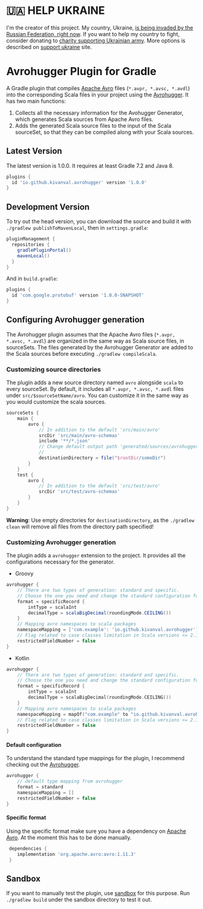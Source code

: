 # 🇺🇦 HELP UKRAINE

I'm the creator of this project.
My country, Ukraine, [is being invaded by the Russian Federation, right now](https://war.ukraine.ua). If you want to help my country to fight, consider donating to [charity supporting Ukrainian army](https://www.comebackalive.in.ua/). More options is described on [support ukraine](https://supportukrainenow.org/) site.

# Avrohugger Plugin for Gradle

A Gradle plugin that compiles [Apache Avro](https://avro.apache.org/docs/1.11.1/) files (```*.avpr, *.avsc, *.avdl```) 
into the corresponding Scala files in your project using the [Avrohugger](https://github.com/julianpeeters/avrohugger).
It has two main functions:
1. Collects all the necessary information for the Avohugger Generator, which generates Scala sources from Apache Avro files.
2. Adds the generated Scala source files to the input of the Scala sourceSet, so that they can be compiled along with your Scala sources.

## Latest Version

The latest version is 1.0.0. It requires at least Gradle 7.2 and Java 8.
```groovy
plugins {
  id 'io.github.kivanval.avrohugger' version '1.0.0'
}
```

## Development Version

To try out the head version, you can download the source and build it with ```./gradlew publishToMavenLocal```, then in ```settings.gradle```:
```groovy
pluginManagement {
  repositories {
    gradlePluginPortal()
    mavenLocal()
  }
}
```
And in ```build.gradle```:
```groovy
plugins {
  id 'com.google.protobuf' version '1.0.0-SNAPSHOT'
}
```

## Configuring Avrohugger generation

The Avrohugger plugin assumes that the Apache Avro files (```*.avpr, *.avsc, *.avdl```) 
are organized in the same way as Scala source files, in sourceSets. 
The files generated by the Avrohugger Generator are added to the Scala sources 
before executing ```./gradlew compileScala```.

### Customizing source directories

The plugin adds a new source directory named ```avro``` alongside ```scala``` to every sourceSet. 
By default, it includes all ```*.avpr, *.avsc, *.avdl``` files under ```src/$sourceSetName/avro```. 
You can customize it in the same way as you would customize the scala sources.
```groovy
sourceSets {
    main {
        avro {
            // In addition to the default 'src/main/avro'
            srcDir 'src/main/avro-schemas'
            include '**/*.json'
            // Change default output path 'generated/sources/avrohugger/scala/main'
            // 
            destinationDirectory = file("$rootDir/someDir")
        }
    }
    test {
        avro {
            // In addition to the default 'src/test/avro'
            srcDir 'src/test/avro-schemas'
        }
    }
}
```
**Warning**: Use empty directories for ```destinationDirectory```, 
as the ```./gradlew clean``` will remove all files from the directory path specified!

### Customizing Avrohugger generation

The plugin adds a ```avrohugger``` extension to the project.
It provides all the configurations necessary for the generator.
- Groovy
```groovy
avrohugger {
    // There are two types of generation: standard and specific. 
    // Choose the one you need and change the standard configuration for the types if necessary.
    format = specificRecord {
        intType = scalaInt
        decimalType = scalaBigDecimal(roundingMode.CEILING())
    }
    // Mapping avro namespaces to scala packages
    namespaceMapping = ['com.example': 'io.github.kivanval.avrohugger']
    // Flag related to case classes limitation in Scala versions <= 2.10.*
    restrictedFieldNumber = false
}
```
- Kotlin
```kotlin
avrohugger {
    // There are two types of generation: standard and specific. 
    // Choose the one you need and change the standard configuration for the types if necessary.
    format = specificRecord {
        intType = scalaInt
        decimalType = scalaBigDecimal(roundingMode.CEILING())
    }
    // Mapping avro namespaces to scala packages
    namespaceMapping = mapOf("com.example" to "io.github.kivanval.avrohugger")
    // Flag related to case classes limitation in Scala versions <= 2.10.*
    restrictedFieldNumber = false
}
```

#### Default configuration

To understand the standard type mappings for the plugin, 
I recommend checking out the [Avrohugger](https://github.com/julianpeeters/avrohugger).

```groovy
avrohugger {
    // default type mapping from avrohugger
    format = standard
    namespaceMapping = []
    restrictedFieldNumber = false
}
```

#### Specific format

Using the specific format make sure you have 
a dependency on [Apache Avro](https://mvnrepository.com/artifact/org.apache.avro/avro). 
At the moment this has to be done manually.

```groovy
 dependencies {
    implementation 'org.apache.avro:avro:1.11.3'
 }
```

## Sandbox

If you want to manually test the plugin, 
use [sandbox](https://github.com/kivanval/gradle-avrohugger/tree/develop/sandbox) for this purpose.
Run ```./gradlew build``` under the sandbox directory to test it out.
